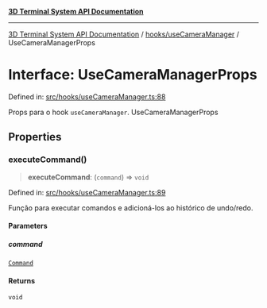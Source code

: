 [**3D Terminal System API Documentation**](../../../README.md)

***

[3D Terminal System API Documentation](../../../README.md) / [hooks/useCameraManager](../README-1.md) / UseCameraManagerProps

# Interface: UseCameraManagerProps

Defined in: [src/hooks/useCameraManager.ts:88](https://github.com/Dicommunitas/ThreeJS_Terminal_3D/blob/7212b5be68c3f7954d775adb9932e64d901692b4/src/hooks/useCameraManager.ts#L88)

Props para o hook `useCameraManager`.
 UseCameraManagerProps

## Properties

### executeCommand()

> **executeCommand**: (`command`) => `void`

Defined in: [src/hooks/useCameraManager.ts:89](https://github.com/Dicommunitas/ThreeJS_Terminal_3D/blob/7212b5be68c3f7954d775adb9932e64d901692b4/src/hooks/useCameraManager.ts#L89)

Função para executar comandos e adicioná-los ao histórico de undo/redo.

#### Parameters

##### command

[`Command`](../../../lib/types/interfaces/Command.md)

#### Returns

`void`
